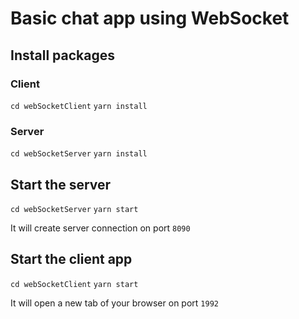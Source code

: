 # Basic chat app using WebSocket

## Install packages

### Client

`cd webSocketClient`
`yarn install`

### Server

`cd webSocketServer`
`yarn install`

## Start the server

`cd webSocketServer`
`yarn start`

It will create server connection on port `8090`

## Start the client app

`cd webSocketClient`
`yarn start`

It will open a new tab of your browser on port `1992`
